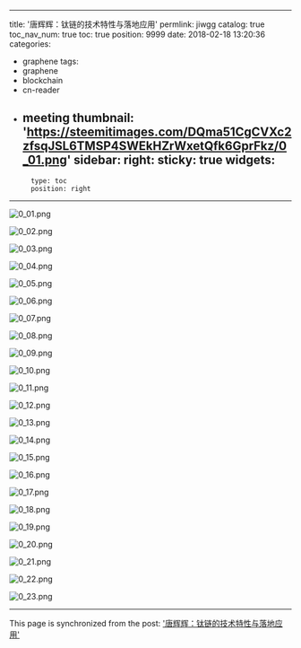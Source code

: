 
---
title: '唐辉辉：钛链的技术特性与落地应用'
permlink: jiwgg
catalog: true
toc_nav_num: true
toc: true
position: 9999
date: 2018-02-18 13:20:36
categories:
- graphene
tags:
- graphene
- blockchain
- cn-reader
- meeting
thumbnail: 'https://steemitimages.com/DQma51CgCVXc2zfsqJSL6TMSP4SWEkHZrWxetQfk6GprFkz/0_01.png'
sidebar:
    right:
        sticky: true
widgets:
    -
        type: toc
        position: right
---


![0_01.png](https://steemitimages.com/DQma51CgCVXc2zfsqJSL6TMSP4SWEkHZrWxetQfk6GprFkz/0_01.png)

![0_02.png](https://steemitimages.com/DQmYALEFmMiFf6Q4WnPcuCXeinxsiTBAVxdjxo4HisfLB8p/0_02.png)

![0_03.png](https://steemitimages.com/DQmVJftY5QFENfgkv1B6rp7yXAsEK58iVhTyTqPEiksmmA2/0_03.png)

![0_04.png](https://steemitimages.com/DQmf9KhiMCq3o79kPZMBU5C4xAC98Jjr8cweZ57aDqBA9Dc/0_04.png)

![0_05.png](https://steemitimages.com/DQmYmmQsDi8E3ivnH1Lcjv9W8DYYp5NuHa2Jfi6ancE3iE6/0_05.png)

![0_06.png](https://steemitimages.com/DQmQtP2DiMxQ43fbBEntDXY1QwrURnkktFRp1gkQnCZB488/0_06.png)

![0_07.png](https://steemitimages.com/DQmfLUCe94ExMF4FNXenZzKSkwM82n6tK7oAfDzjsmGMxKc/0_07.png)

![0_08.png](https://steemitimages.com/DQmZKwj3fXE1jX2LHoAHMrwo3z6ekbJ3E3Qh5aoqNQGk1zc/0_08.png)

![0_09.png](https://steemitimages.com/DQmYMwwbEFnP4VvFZCmNdvy2w3Ddwwhv51ZiFcb5tMJEY3Z/0_09.png)

![0_10.png](https://steemitimages.com/DQmfRGS8s6FTMshLemPsGtBrAF6rX8agv4gY8ksGmnPyioF/0_10.png)

![0_11.png](https://steemitimages.com/DQmR2NkNAjbsDVE3DKfW3XuYivnZQ2b7HQNqAVZoQ3PaQHh/0_11.png)

![0_12.png](https://steemitimages.com/DQmdUnhGAvSNYo75EXP6FWvG29PR5R3PgHZ3At35PYzQL6D/0_12.png)

![0_13.png](https://steemitimages.com/DQmZK4FSvyFBKzNuMTP5M4SVEzxMZK3QkPVPw7nEGK49LXu/0_13.png)

![0_14.png](https://steemitimages.com/DQmdMqFqzbdANKzywjJHe8E4AVnB4PvWccpJFcAvTCtuySF/0_14.png)

![0_15.png](https://steemitimages.com/DQmbQfqRzaT8R7JE92V5i8LejZL47js1JZgxbmehcH4wxJ9/0_15.png)

![0_16.png](https://steemitimages.com/DQmQRQZyRWsBWHZzHdMY3HjC3MdBLYg8sf3tCkVLvW2azWe/0_16.png)

![0_17.png](https://steemitimages.com/DQmNcL8gw56i8zfWKxBUSKqLvdPae3TgsfYtoM9eAdLrr82/0_17.png)

![0_18.png](https://steemitimages.com/DQmTEzD1i2W6kAHbEpzEQmgtYKgp1Hck7sR2fTr9fgq4TYF/0_18.png)

![0_19.png](https://steemitimages.com/DQmbMsYCB9yaEPDsmZYgK6DzYNXDwcStYzvSqpRLHdAP1qY/0_19.png)

![0_20.png](https://steemitimages.com/DQmWWgegVJBM28cdyncpLpiu8Pa7jAZp3YRNAZcZJTB7be3/0_20.png)

![0_21.png](https://steemitimages.com/DQmaY7foTD6otB7q6JjzEJUDu3FDxtq9cdk48FjCcCCtNnt/0_21.png)

![0_22.png](https://steemitimages.com/DQmNQ2bjuceTj8Pn9cDBfR5hy41BiQdB8QqDBWRDSwnkgdP/0_22.png)

![0_23.png](https://steemitimages.com/DQmPDwjB5bBXfuso1Kv9V4maAjRnopvgWeytakEa6vBFGKS/0_23.png)

- - -

This page is synchronized from the post: ['唐辉辉：钛链的技术特性与落地应用'](https://steemit.com/@rivalhw/jiwgg)
